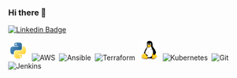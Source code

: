 ### Hi there 👋

[![Linkedin Badge](https://img.shields.io/badge/-Linkedin-blue?style=flat&logo=Linkedin&logoColor=white)](https://www.linkedin.com/in/sbarissonmez/)


<img src="https://github.com/devicons/devicon/blob/master/icons/python/python-original.svg" title="Python" alt="Python" width="40" height="40"/>&nbsp;
<img src="https://pbs.twimg.com/profile_images/1641476962362302464/K8lb6OtN_400x400.jpg" title="AWS" alt="AWS" width="40" height="40"/>&nbsp;
<img src="https://user-images.githubusercontent.com/13288840/177060536-190fedef-39fe-4b99-9aed-188ca4471bac.png" title="Ansible" alt="Ansible" width="40" height="40"/>&nbsp;
<img src="https://user-images.githubusercontent.com/13288840/177059919-11874bd2-5a22-45f4-821b-999d11a4892b.png" title="Terraform" alt="Terraform" width="40" height="40"/>&nbsp;
<img src="https://raw.githubusercontent.com/devicons/devicon/master/icons/linux/linux-original.svg" title="Linux" alt="Linux" width="40" height="40"/>&nbsp;
<img src="https://user-images.githubusercontent.com/13288840/177059841-71acd10f-0098-47ab-b950-eb730de8255f.png" title="Kubernetes" alt="Kubernetes" width="40" height="40"/>&nbsp;
<img src="https://www.vectorlogo.zone/logos/git-scm/git-scm-icon.svg" title="Git" alt="Git" width="40" height="40"/>&nbsp;
<img src="https://www.vectorlogo.zone/logos/jenkins/jenkins-icon.svg" title="Jenkins" alt="Jenkins" width="40" height="40"/>&nbsp;



<!--
**sbarissonmez/sbarissonmez** is a ✨ _special_ ✨ repository because its `README.md` (this file) appears on your GitHub profile.

Here are some ideas to get you started:

- 🔭 I’m currently working on ...
- 🌱 I’m currently learning ...
- 👯 I’m looking to collaborate on ...
- 🤔 I’m looking for help with ...
- 💬 Ask me about ...
- 📫 How to reach me: ...
- 😄 Pronouns: ...
- ⚡ Fun fact: ...
-->
